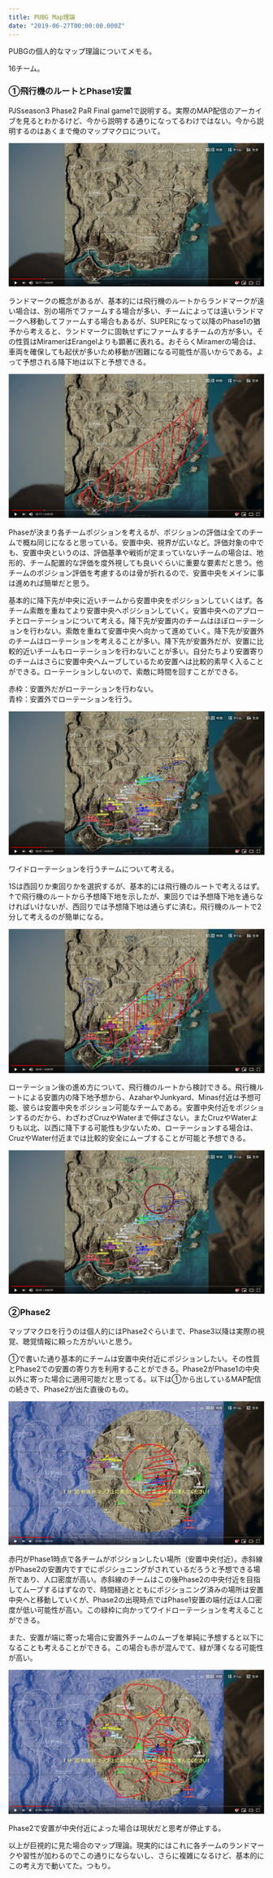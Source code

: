 ```yaml
---
title: PUBG Map理論
date: "2019-06-27T00:00:00.000Z"
---
```


PUBGの個人的なマップ理論についてメモる。

16チーム。

### ①飛行機のルートとPhase1安置

PJSseason3 Phase2 PaR Final game1で説明する。実際のMAP配信のアーカイブを見るとわかるけど、今から説明する通りになってるわけではない。今から説明するのはあくまで俺のマップマクロについて。

![map1](./20190627-1.png)

ランドマークの概念があるが、基本的には飛行機のルートからランドマークが遠い場合は、別の場所でファームする場合が多い、チームによっては遠いランドマークへ移動してファームする場合もあるが、SUPERになって以降のPhase1の猶予から考えると、ランドマークに固執せずにファームするチームの方が多い。その性質はMiramerはErangelよりも顕著に表れる。おそらくMiramerの場合は、車両を確保しても起伏が多いため移動が困難になる可能性が高いからである。よって予想される降下地は以下と予想できる。

![map2](./20190627-2.png)

Phaseが決まり各チームポジションを考えるが、ポジションの評価は全てのチームで概ね同じになると思っている。安置中央、視界が広いなど。評価対象の中でも、安置中央というのは、評価基準や戦術が定まっていないチームの場合は、地形的、チーム配置的な評価を度外視しても良いぐらいに重要な要素だと思う。他チームのポジション評価を考慮するのは骨が折れるので、安置中央をメインに事は進めれば簡単だと思う。

基本的に降下先が中央に近いチームから安置中央をポジションしていくはず。各チーム索敵を重ねてより安置中央へポジションしていく。安置中央へのアプローチとローテーションについて考える。降下先が安置内のチームはほぼローテーションを行わない。索敵を重ねて安置中央へ向かって進めていく。降下先が安置外のチームはローテーションを考えることが多い。降下先が安置外だが、安置に比較的近いチームもローテーションを行わないことが多い。自分たちより安置寄りのチームはさらに安置中央へムーブしているため安置へは比較的素早く入ることができる。ローテーションしないので、索敵に時間を回すことができる。

赤枠：安置外だがローテーションを行わない。  
青枠：安置外でローテーションを行う。

![map3](./20190627-3.png)

ワイドローテーションを行うチームについて考える。

1Sは西回りか東回りかを選択するが、基本的には飛行機のルートで考えるはず。↑で飛行機のルートから予想降下地を示したが、東回りでは予想降下地を通らなければいけないが、西回りでは予想降下地は通らずに済む。飛行機のルートで2分して考えるのが簡単になる。

![map4](./20190627-4.png)

ローテーション後の進め方について、飛行機のルートから検討できる。飛行機ルートによる安置内の降下地予想から、AzaharやJunkyard、Minas付近は予想可能、彼らは安置中央をポジション可能なチームである。安置中央付近をポジションするのだから、わざわざCruzやWaterまで伸ばさない。またCruzやWaterよりも以北、以西に降下する可能性も少ないため、ローテーションする場合は、CruzやWater付近までは比較的安全にムーブすることが可能と予想できる。

![map5](./20190627-5.png)

### ②Phase2

マップマクロを行うのは個人的にはPhase2ぐらいまで、Phase3以降は実際の視覚、聴覚情報に頼った方がいいと思う。

①で書いた通り基本的にチームは安置中央付近にポジションしたい。その性質とPhase2での安置の寄り方を利用することができる。Phase2がPhase1の中央以外に寄った場合に適用可能だと思ってる。以下は①から出しているMAP配信の続きで、Phase2が出た直後のもの。

![map6](./20190627-6.png)

赤円がPhase1時点で各チームがポジションしたい場所（安置中央付近）。赤斜線がPhase2の安置内ですでにポジショニングがされているだろうと予想できる場所であり、人口密度が高い。赤斜線のチームはこの後Phase2の中央付近を目指してムーブするはずなので、時間経過とともにポジショニング済みの場所は安置中央へと移動していくが、Phase2の出現時点ではPhase1安置の端付近は人口密度が低い可能性が高い。この緑枠に向かってワイドローテーションを考えることができる。

また、安置が端に寄った場合に安置外チームのムーブを単純に予想すると以下になることも考えることができる。この場合も赤が混んでて、緑が薄くなる可能性が高い。

![map7](./20190627-7.png)

Phase2で安置が中央付近によった場合は現状だと思考が停止する。

以上が巨視的に見た場合のマップ理論。現実的にはこれに各チームのランドマークや習性が加わるのでこの通りにならないし、さらに複雑になるけど、基本的にこの考え方で動いてた。つもり。